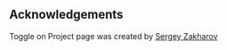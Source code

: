 ## Acknowledgements
Toggle on Project page was created by [Sergey Zakharov](https://codepen.io/Multiple-Illusionsi/pen/PoYvydd)